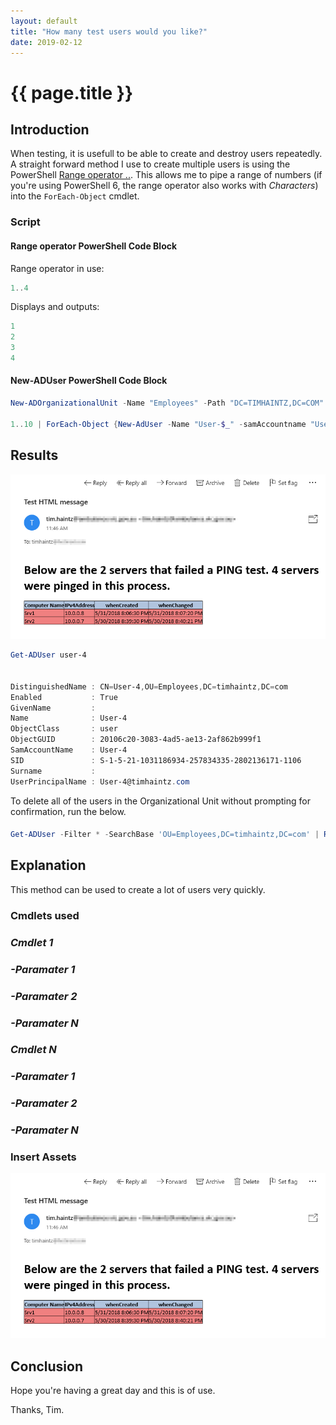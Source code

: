 ```yaml
---
layout: default
title: "How many test users would you like?"
date: 2019-02-12
---
```

# {{ page.title }}

## Introduction

When testing, it is usefull to be able to create and destroy users repeatedly. A straight forward method I use to create multiple users is using the PowerShell [Range operator ..](https://docs.microsoft.com/en-us/powershell/module/microsoft.powershell.core/about/about_operators?view=powershell-6#range-operator-). This allows me to pipe a range of numbers (if you're using PowerShell 6, the range operator also works with *Characters*) into the `ForEach-Object` cmdlet.

### Script

#### Range operator PowerShell Code Block

Range operator in use:

```powershell
1..4
```

Displays and outputs:

```powershell
1
2
3
4
```

#### New-ADUser PowerShell Code Block

```powershell
New-ADOrganizationalUnit -Name "Employees" -Path "DC=TIMHAINTZ,DC=COM"

1..10 | ForEach-Object {New-AdUser -Name "User-$_" -samAccountname "User-$_" -UserPrincipalName "User-$_`@timhaintz.com" -Path "OU=Employees,DC=timhaintz,DC=com" -enabled $true -AccountPassword (ConvertTo-SecureString "P@ssw0rd" -AsPlainText -force)}

```

## Results

![Name of Image](/assets/20180531/HTML-EmailAsFile.png)

```powershell
Get-ADUser user-4


DistinguishedName : CN=User-4,OU=Employees,DC=timhaintz,DC=com
Enabled           : True
GivenName         :
Name              : User-4
ObjectClass       : user
ObjectGUID        : 20106c20-3083-4ad5-ae13-2af862b999f1
SamAccountName    : User-4
SID               : S-1-5-21-1031186934-257834335-2802136171-1106
Surname           :
UserPrincipalName : User-4@timhaintz.com
```

To delete all of the users in the Organizational Unit without prompting for confirmation, run the below.

####

```powershell
Get-ADUser -Filter * -SearchBase 'OU=Employees,DC=timhaintz,DC=com' | Remove-ADUser -Confirm:$false
```

## Explanation

This method can be used to create a lot of users very quickly.

### Cmdlets used

### *Cmdlet 1*

### *-Paramater 1*

### *-Paramater 2*

### *-Paramater N*

### *Cmdlet N*

### *-Paramater 1*

### *-Paramater 2*

### *-Paramater N*

### Insert Assets

![Name of Image](/assets/20180531/HTML-EmailAsFile.png)

## Conclusion

Hope you're having a great day and this is of use.

Thanks, Tim.
